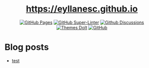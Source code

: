 <div align="center">
  
# https://eyllanesc.github.io



[![GitHub Pages](https://github.com/eyllanesc/eyllanesc.github.io/actions/workflows/gh-pages.yml/badge.svg)](https://github.com/eyllanesc/eyllanesc.github.io/actions/workflows/gh-pages.yml)
[![GitHub Super-Linter](https://github.com/eyllanesc/eyllanesc.github.io/workflows/Lint%20Code%20Base/badge.svg)](https://github.com/marketplace/actions/super-linter)
[![Github Discussions](https://img.shields.io/badge/Github-Discussions-4fb999.svg?style=flat-square)](https://github.com/eyllanesc/eyllanesc.github.io/discussions)
[![Themes DoIt](https://img.shields.io/badge/Hugo%20Themes-%40DoIt-blue?style=flat-square)](https://github.com/HEIGE-PCloud/DoIt)
[![GitHub](https://img.shields.io/github/license/eyllanesc/eyllanesc.github.io?style=flat-square)](https://github.com/eyllanesc/eyllanesc.github.io/blob/main/LICENSE)

  </div>

# Blog posts

<!-- BLOG-POST-LIST:START -->
- [test](https://eyllanesc.github.io/test/)
<!-- BLOG-POST-LIST:END -->
